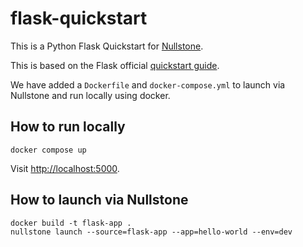# flask-quickstart

This is a Python Flask Quickstart for [Nullstone](https://nullstone.io).

This is based on the Flask official [quickstart guide](https://flask.palletsprojects.com/en/2.1.x/quickstart/).

We have added a `Dockerfile` and `docker-compose.yml` to launch via Nullstone and run locally using docker.

## How to run locally

```shell
docker compose up
```

Visit [http://localhost:5000](http://localhost:5000).

## How to launch via Nullstone

```shell
docker build -t flask-app .
nullstone launch --source=flask-app --app=hello-world --env=dev
```
